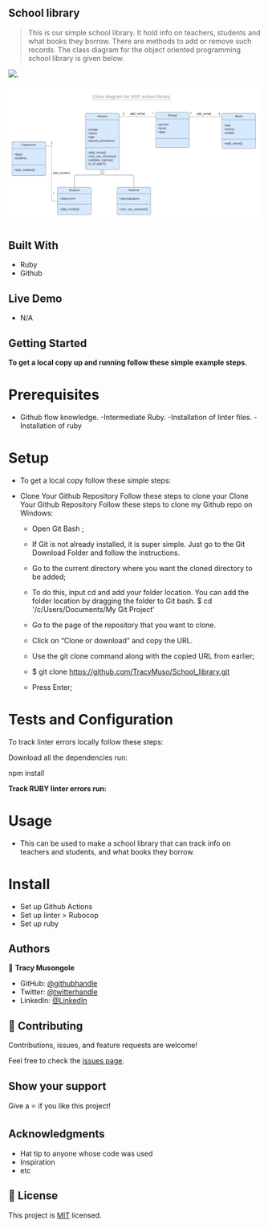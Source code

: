 ## School library

> This is our simple school library. It hold info on teachers, students and what books they borrow. There are methods to add or remove such records. The class diagram for the object oriented programming school library is given below.


![](https://img.shields.io/badge/Microverse-blueviolet).


![](./assets/uml_class_diagram.png)

## Built With

- Ruby
- Github

## Live Demo 

- N/A

## Getting Started

**To get a local copy up and running follow these simple example steps.**

# Prerequisites

- Github flow knowledge. -Intermediate Ruby. -Installation of linter files. -Installation of ruby

# Setup 
- To get a local copy follow these simple steps:

- Clone Your Github Repository Follow these steps to clone your Clone Your Github Repository Follow these steps to clone my Github repo on Windows:

   - Open Git Bash ;

   - If Git is not already installed, it is super simple. Just go to the Git Download Folder and follow the instructions.

   - Go to the current directory where you want the cloned directory to be added;

   - To do this, input cd and add your folder location. You can add the folder location by dragging the folder to Git bash.
    $ cd '/c/Users/Documents/My Git Project'

    - Go to the page of the repository that you want to clone.

    - Click on “Clone or download” and copy the URL.

    - Use the git clone command along with the copied URL from earlier;

    - $ git clone https://github.com/TracyMuso/School_library.git

   - Press Enter;

# Tests and Configuration

To track linter errors locally follow these steps:

Download all the dependencies run:

npm install

**Track RUBY linter errors run:**


# Usage
- This can be used to make a school library that can track info on teachers and students, and what books they borrow.

# Install
- Set up Github Actions
- Set up linter > Rubocop
- Set up ruby

## Authors

👤 **Tracy Musongole**

- GitHub: [@githubhandle](https://github.com/TracyMuso)
- Twitter: [@twitterhandle](https://twitter.com/tracy_muso)
- LinkedIn: [@LinkedIn](https://linkedin.com/in/tracy-muso)


## 🤝 Contributing
Contributions, issues, and feature requests are welcome!


Feel free to check the [issues page](github.com/TracyMuso/School_library/issues).

## Show your support

Give a ⭐️ if you like this project!

## Acknowledgments

- Hat tip to anyone whose code was used
- Inspiration
- etc

## 📝 License

This project is [MIT](./LICENSE) licensed.
